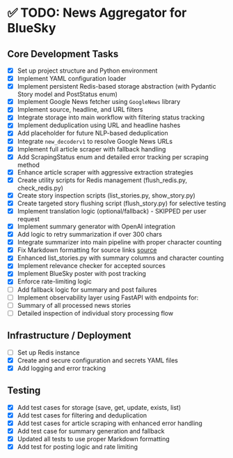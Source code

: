 # ✅ TODO: News Aggregator for BlueSky

## Core Development Tasks

- [x] Set up project structure and Python environment
- [x] Implement YAML configuration loader
- [x] Implement persistent Redis-based storage abstraction (with Pydantic Story model and PostStatus enum)
- [x] Implement Google News fetcher using `GoogleNews` library
- [x] Implement source, headline, and URL filters
- [x] Integrate storage into main workflow with filtering status tracking
- [x] Implement deduplication using URL and headline hashes
- [x] Add placeholder for future NLP-based deduplication
- [x] Integrate `new_decoderv1` to resolve Google News URLs
- [x] Implement full article scraper with fallback handling
- [x] Add ScrapingStatus enum and detailed error tracking per scraping method
- [x] Enhance article scraper with aggressive extraction strategies
- [x] Create utility scripts for Redis management (flush_redis.py, check_redis.py)
- [x] Create story inspection scripts (list_stories.py, show_story.py)
- [x] Create targeted story flushing script (flush_story.py) for selective testing
- [x] Implement translation logic (optional/fallback) - SKIPPED per user request
- [x] Implement summary generator with OpenAI integration
- [x] Add logic to retry summarization if over 300 chars
- [x] Integrate summarizer into main pipeline with proper character counting
- [x] Fix Markdown formatting for source links [source](url)
- [x] Enhanced list_stories.py with summary columns and character counting
- [x] Implement relevance checker for accepted sources
- [x] Implement BlueSky poster with post tracking
- [x] Enforce rate-limiting logic
- [ ] Add fallback logic for summary and post failures
- [ ] Implement observability layer using FastAPI with endpoints for:
- [ ] Summary of all processed news stories
- [ ] Detailed inspection of individual story processing flow

## Infrastructure / Deployment

- [ ] Set up Redis instance
- [x] Create and secure configuration and secrets YAML files
- [x] Add logging and error tracking

## Testing

- [x] Add test cases for storage (save, get, update, exists, list)
- [x] Add test cases for filtering and deduplication
- [x] Add test cases for article scraping with enhanced error handling
- [x] Add test case for summary generation and fallback
- [x] Updated all tests to use proper Markdown formatting
- [x] Add test for posting logic and rate limiting
